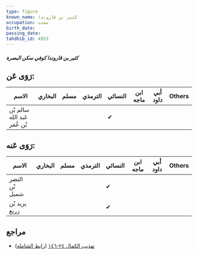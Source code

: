 ```yaml
---
type: figure
known_name: كثير بن قاروندا
occupation: محدث
birth_date:
passing_date:
tahdhib_id: 4953
---
```

##### كثير بن قاروندا كوفي سكن البصرة

## رَوَى عَن:
| الاسم                        | البخاري | مسلم | الترمذي | النسائي | ابن ماجه | أبي داود | Others |
| ---------------------------- | ------- | ---- | ------- | ------- | -------- | -------- | ------ |
| سالم بْن عَبد الله بْن عُمَر |         |      |         | ✔       |          |          |        |
## رَوَى عَنه:
| الاسم          | البخاري | مسلم | الترمذي | النسائي | ابن ماجه | أبي داود | Others |
| -------------- | ------- | ---- | ------- | ------- | -------- | -------- | ------ |
| النضر بْن شميل |         |      |         | ✔       |          |          |        |
| يزيد بْن زريع  |         |      |         | ✔       |          |          |        |
## مراجع
- [تهذيب الكمال ٢٤-١٤٦](obsidian://open?vault=Tahdhib-al-Kamal&file=Figures/٤٩٥٣-كثير%20بن%20قاروندا%20كوفي%20سكن%20البصرة) ([رابط الشاملة](https://shamela.ws/book/3722/12658))